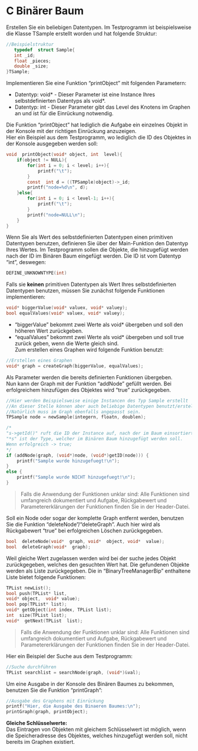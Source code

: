 ﻿# C Binärer Baum

Erstellen Sie ein beliebigen Datentypen. Im Testprogramm ist beispielsweise die Klasse TSample erstellt worden und hat folgende Struktur:

```c
//Beispielstruktur
   typedef  struct Sample{
   int _id;
   float _pieces;
   double _size;
}TSample;

```

Implementieren Sie eine Funktion “printObject” mit folgenden Parametern:

-   Datentyp: void* - Dieser Parameter ist eine Instance Ihres selbstdefinierten Datentyps als void*.
-   Datentyp: int - Dieser Parameter gibt das Level des Knotens im Graphen an und ist für die Einrückung notwendig.

Die Funktion “printObject” hat lediglich die Aufgabe ein einzelnes Objekt in der Konsole mit der richtigen Einrückung anzuzeigen.  
Hier ein Beispiel aus dem Testprogramm, wo lediglich die ID des Objektes in der Konsole ausgegeben werden soll:

```c
void  printObject(void* object, int  level){
	if(object != NULL){
		for(int i = 0; i < level; i++){
			printf("\t");
		}
		const  int d = ((TPSample)object)->_id;
		printf("node=%d\n", d);
	}else{
		for(int i = 0; i < level-1; i++){
			printf("\t");
		}
		printf("node=NULL\n");
	}
}

```

Wenn Sie als Wert des selbstdefinierten Datentypen einen primitiven Datentypen benutzen, definieren Sie über der Main-Funktion den Datentyp Ihres Wertes. Im Testprogramm sollen die Objekte, die hinzugefügt werden nach der ID im Binären Baum eingefügt werden. Die ID ist vom Datentyp “int”, deswegen:

```c
DEFINE_UNKNOWNTYPE(int)

```

Falls sie **keinen** primitiven Datentypen als Wert Ihres selbstdefinierten Datentypen benutzen, müssen Sie zunächst folgende Funktionen implementieren:

```c
void* biggerValue(void* valuex, void* valuey);
bool equalValues(void* valuex, void* valuey);

```

-   “biggerValue” bekommt zwei Werte als void* übergeben und soll den höheren Wert zurückgeben.
-   “equalValues” bekommt zwei Werte als void* übergeben und soll true zurück geben, wenn die Werte gleich sind.  
    Zum erstellen eines Graphen wird folgende Funktion benutzt:

```c
//Erstellen eines Graphen
void* graph = createGraph(biggerValue, equalValues);

```

Als Parameter werden die bereits definierten Funktionen übergeben.  
Nun kann der Graph mit der Funktion “addNode” gefüllt werden. Bei erfolgreichem hinzufügen des Objektes wird “true” zurückgegeben.

```c
//Hier werden Beispielsweise einige Instancen des Typ Sample erstellt
//An dieser Stelle können aber auch beliebige Datentypen benutzt/erstellt werden.
//Natürlich muss im Graph ebenfalls angepasst sein.
TPSample node = newSample(integern, floatn, doublen);

/*
"s->getId()" ruft die ID der Instance auf, nach der im Baum einsortiert werden soll.
"*s" ist der Type, welcher im Binären Baum hinzugefügt werden soll.
Wenn erfolgreich -> true;
*/
if (addNode(graph, (void*)node, (void*)getID(node))) {
	printf("Sample wurde hinzugefuegt!\n");
}
else {
	printf("Sample wurde NICHT hinzugefuegt!\n");
}

```

> Falls die Anwendung der Funktionen unklar sind: Alle Funktionen sind umfangreich dokumentiert und Aufgabe, Rückgabewert und Parametererklärungen der Funktionen finden Sie in der Header-Datei.

Soll ein Node oder sogar der komplette Graph entfernt werden, benutzen Sie die Funktion “deleteNode”/“deleteGraph”. Auch hier wird als Rückgabewert “true” bei erfolgreichen Löschen zurückgegeben.

```c
bool  deleteNode(void*  graph, void*  object, void*  value);
bool  deleteGraph(void*  graph);

```

Weil gleiche Wert zugelassen werden wird bei der suche jedes Objekt zurückgegeben, welches den gesuchten Wert hat. Die gefundenen Objekte werden als Liste zurückgegeben. Die in “BinaryTreeManagerBip” enthaltene Liste bietet folgende Funktionen:

```c
TPList newList(); 
bool push(TPList* list,  
void* object,  void* value); 
bool pop(TPList* list);  
void* getObject(int index, TPList list);  
int  size(TPList list);
void*  getNext(TPList  list);

```

> Falls die Anwendung der Funktionen unklar sind: Alle Funktionen sind umfangreich dokumentiert und Aufgabe, Rückgabewert und Parametererklärungen der Funktionen finden Sie in der Header-Datei.

Hier ein Beispiel der Suche aus dem Testprogramm:

```c
//Suche durchführen
TPList searchlist = searchNode(graph, (void*)&val);

```

Um eine Ausgabe in der Konsole des Binären Baumes zu bekommen, benutzen Sie die Funktion “printGraph”:

```c
//Ausgabe des Graphens mit Einrückung
printf("Hier, die Ausgabe des Binaeren Baumes:\n");
printGraph(graph, printObject);

```

**Gleiche Schlüsselwerte:**  
Das Eintragen von Objekten mit gleichem Schlüsselwert ist möglich, wenn die Speicheradresse des Objektes, welches hinzugefügt werden soll, nicht bereits im Graphen existiert.
